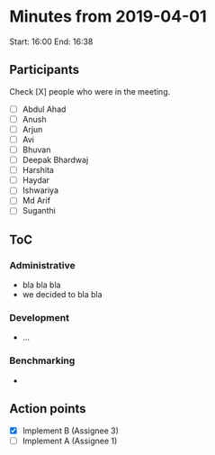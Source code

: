 # Minutes from 2019-04-01

Start: 16:00
End: 16:38

## Participants

Check [X] people who were in the meeting.

- [ ] Abdul Ahad
- [ ] Anush
- [ ] Arjun
- [ ] Avi
- [ ] Bhuvan
- [ ] Deepak Bhardwaj
- [ ] Harshita
- [ ] Haydar
- [ ] Ishwariya
- [ ] Md Arif
- [ ] Suganthi

## ToC

### Administrative

- bla bla bla
- we decided to bla bla

### Development

- ...


### Benchmarking

*

## Action points
- [X] Implement B (Assignee 3)
- [ ] Implement A (Assignee 1)
